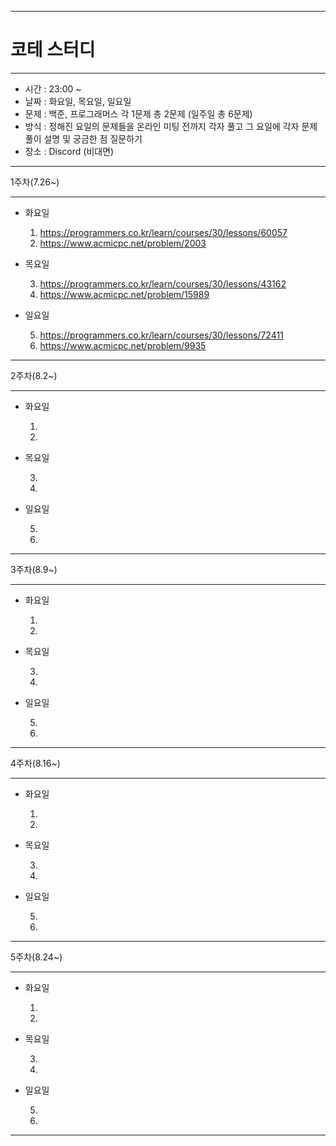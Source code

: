***
# 코테 스터디
***
+ 시간 : 23:00 ~
+ 날짜 : 화요일, 목요일, 일요일
+ 문제 : 백준, 프로그래머스 각 1문제 총 2문제 (일주일 총 6문제)
+ 방식 : 정해진 요일의 문제들을 온라인 미팅 전까지 각자 풀고 그 요일에 각자 문제풀이 설명 및 궁금한 점 질문하기
+ 장소 : Discord (비대면)
***
1주차(7.26~)
***
+ 화요일
  
  1.  https://programmers.co.kr/learn/courses/30/lessons/60057
  2.  https://www.acmicpc.net/problem/2003
  
+ 목요일
  
  3.  https://programmers.co.kr/learn/courses/30/lessons/43162
  4.  https://www.acmicpc.net/problem/15989
  
+ 일요일
  
  5.  https://programmers.co.kr/learn/courses/30/lessons/72411
  6.  https://www.acmicpc.net/problem/9935

***
2주차(8.2~)
***
+ 화요일
  
  1. 
  2. 

+ 목요일

  3. 
  4. 

+ 일요일

  5. 
  6. 

***
3주차(8.9~)
***
+ 화요일
  
  1. 
  2. 

+ 목요일

  3. 
  4. 

+ 일요일

  5. 
  6. 

***
4주차(8.16~)
***
+ 화요일
  
  1. 
  2. 

+ 목요일

  3. 
  4. 

+ 일요일

  5. 
  6. 

***
5주차(8.24~)
***
+ 화요일
  
  1. 
  2. 

+ 목요일

  3. 
  4. 

+ 일요일

  5. 
  6. 

***
